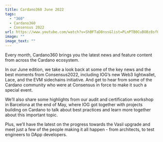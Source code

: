 ```yaml
---
title: Cardano360 June 2022
tags:
  - "360"
  - Cardano360
  - Consensus 2022
url: https://www.youtube.com/watch?v=ShBFTaD8nss&list=PLnPTB0CuBOBz8sfQOgpZJwM4dswLm2WKs&index=7
image: ""
image_text: ""
---
```


Every month, Cardano360 brings you the latest news and feature content from across the Cardano ecosystem.

In our June edition, we take a look back at some of the key news and the best moments from Consensus2022, including IOG’s new Web3 lightwallet, Lace, and the EVM sidechains initiative. And get to hear from some of the Cardano community who were at Consensus in force to make it such a special event.

We’ll also share some highlights from our audit and certification workshop in Barcelona at the end of May, where IOG got together with projects building on Cardano to talk about best practices and learn more together about this important topic.

Plus, we’ll have the latest on the progress towards the Vasil upgrade and meet just a few of the people making it all happen - from architects, to test engineers to DApp developers.
